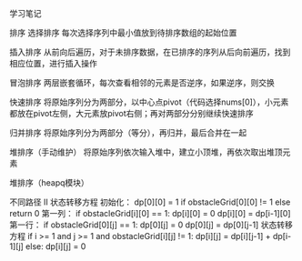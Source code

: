 
学习笔记

排序
选择排序
每次选择序列中最小值放到待排序数组的起始位置

插入排序
从前向后遍历，对于未排序数据，在已排序的序列从后向前遍历，找到相应位置，进行插入操作

冒泡排序
两层嵌套循环，每次查看相邻的元素是否逆序，如果逆序，则交换

快速排序
将原始序列分为两部分，以中心点pivot（代码选择nums[0]），小元素都放在pivot左侧，大元素放pivot右侧；再对两部分分别继续快速排序

归并排序
将原始序列分为两部分（等分），再归并，最后合并在一起

堆排序（手动维护）
将原始序列依次输入堆中，建立小顶堆，再依次取出堆顶元素

堆排序（heapq模块）

不同路径 II 状态转移方程
初始化：
dp[0][0] = 1 if obstacleGrid[0][0] != 1 else return 0
第一列：
if obstacleGrid[i][0] == 1: dp[i][0] = 0
dp[i][0] = dp[i-1][0]
第一行：
if obstacleGrid[0][j] == 1: dp[0][j] = 0
dp[0][j] = dp[0][j-1]
状态转移方程
if i >= 1 and j >= 1 and obstacleGrid[i][j] != 1: dp[i][j] = dp[i][j-1] + dp[i-1][j]
else: dp[i][j] = 0
